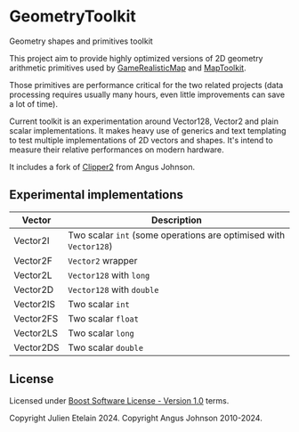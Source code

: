 # GeometryToolkit
Geometry shapes and primitives toolkit

This project aim to provide highly optimized versions of 2D geometry arithmetic primitives used by [GameRealisticMap](https://github.com/jetelain/ArmaRealMap) and [MapToolkit](https://github.com/jetelain/mapkit).

Those primitives are performance critical for the two related projects (data processing requires usually many hours, even little improvements can save a lot of time).

Current toolkit is an experimentation around Vector128, Vector2 and plain scalar implementations. It makes heavy use of generics and text templating to test multiple implementations of 2D vectors and shapes. It's intend to measure their relative performances on modern hardware.

It includes a fork of [Clipper2](https://github.com/AngusJohnson/Clipper2) from Angus Johnson.

## Experimental implementations

| Vector	| Description               |
| --------- | ------------------------- |
| Vector2I  | Two scalar `int` (some operations are optimised with `Vector128`) |
| Vector2F  | `Vector2` wrapper         |
| Vector2L  | `Vector128` with `long`   |
| Vector2D  | `Vector128` with `double` |
| Vector2IS | Two scalar `int`		    |
| Vector2FS | Two scalar `float`		|
| Vector2LS | Two scalar `long`		    |
| Vector2DS | Two scalar `double`	    |

## License

Licensed under [Boost Software License - Version 1.0](https://www.boost.org/LICENSE_1_0.txt) terms.

Copyright Julien Etelain 2024.
Copyright Angus Johnson 2010-2024.
